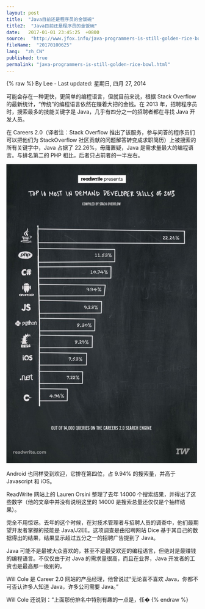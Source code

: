 ```yaml
---
layout: post
title:  "Java目前还是程序员的金饭碗"
title2:  "Java目前还是程序员的金饭碗"
date:   2017-01-01 23:45:25  +0800
source:  "http://www.jfox.info/java-programmers-is-still-golden-rice-bowl.html"
fileName:  "20170100625"
lang:  "zh_CN"
published: true
permalink: "java-programmers-is-still-golden-rice-bowl.html"
---
```

{% raw %}
By Lee - Last updated: 星期日, 四月 27, 2014

可能会存在一种更快，更简单的编程语言，但就目前来说，根据 Stack Overflow 的最新统计，“传统”的编程语言依然在赚着大把的金钱。在 2013 年，招聘程序员时，搜索最多的技能关键字是 Java，几乎有四分之一的招聘者都在寻找 Java 开发人员。

在 Careers 2.0（译者注：Stack Overflow 推出了该服务，参与问答的程序员们可以把他们为 StackOverflow 社区贡献的问题解答转变成求职简历）上被搜索的所有关键字中，Java 占据了 22.26%，毋庸置疑，Java 是需求量最大的编程语言。与排名第二的 PHP 相比，后者只占前者的一半左右。

[![2014_04_09_02](e169452.jpg)](http://www.jfox.info/go.php?url=http://www.jfox.info/wp-content/uploads/2014/04/2014_04_09_02.jpg)

Android 也同样受到欢迎，它排在第四位，占 9.94% 的搜索量，并高于 Javascript 和 iOS。

ReadWrite 网站上的 Lauren Orsini 整理了去年 14000 个搜索结果，并得出了这些数字（他的文章中并没有说明这里的 14000 是搜索总量还仅仅是个抽样结果）。

完全不用惊讶。去年的这个时候，在对技术管理者与招聘人员的调查中，他们最期望开发者掌握的技能是 Java/J2EE。这项调查是由招聘网站 Dice 基于其自己的数据得出的结果，结果显示超过五分之一的招聘广告提到了 Java。

Java 可能不是最被大众喜欢的，甚至不是最受欢迎的编程语言，但绝对是最赚钱的编程语言。不仅仅由于对 Java 的需求量很高，而且在业界，Java 开发者的工资也是最高那一级别的。

Will Cole 是 Career 2.0 网站的产品经理，他曾说过“无论喜不喜欢 Java，你都不可否认许多人知道 Java，许多公司需要 Java。”

Will Cole 还说到：“上面那份排名中特别有趣的一点是，任�
{% endraw %}